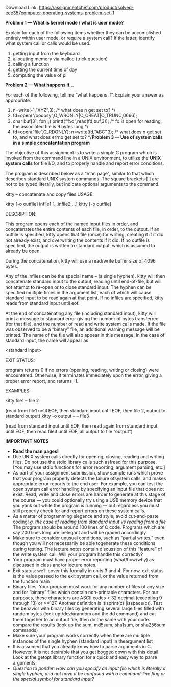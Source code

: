 Download Link: https://assignmentchef.com/product/solved-ece357computer-operating-systems-problem-set-1
<br>



<strong>Problem 1 — What is kernel mode / what is user mode?</strong>

Explain for each of the following items whether they can be accomplished entirely within user mode, or require a system call? If the latter, identify what system call or calls would be used.

<ol>

 <li>getting input from the keyboard</li>

 <li>allocating memory via malloc (trick question)</li>

 <li>calling a function</li>

 <li>getting the current time of day</li>

 <li>computing the value of pi</li>

</ol>

<strong>Problem 2 — What happens if…</strong>

For each of the following, tell me “what happens if”. Explain your answer as appropriate.

<ol>

 <li>n=write(-1,”XYZ”,3); /* what does n get set to? */</li>

 <li>fd=open(“/ooopsy”,O_WRONLY|O_CREAT|O_TRUNC,0666);</li>

 <li>char buf[3]; for(;;) printf(“%d”,read(fd,buf,3)); /* fd is open for reading, the associated file is 9 bytes long */</li>

 <li>fd=open(“file”,O_RDONLY); n=write(fd,”ABC”,3); /* what does n get set to, and what does errno get set to? */<strong>Problem 3 — Use of system calls in a simple concatentation program</strong></li>

</ol>

The objective of this assignment is to write a simple C program which is invoked from the command line in a UNIX environment, to utilize the <strong>UNIX system calls </strong>for file I/O, and to properly handle and report error conditions.

The program is described below as a “man page”, similar to that which describes standard UNIX system commands. The square brackets [ ] are not to be typed literally, but indicate optional arguments to the command.

kitty – concatenate and copy files USAGE:

kitty [-o outfile] infile1 […infile2….] kitty [-o outfile]

DESCRIPTION:

This program opens each of the named input files in order, and concatenates the entire contents of each file, in order, to the output. If an outfile is specified, kitty opens that file (once) for writing, creating it if it did not already exist, and overwriting the contents if it did. If no outfile is specified, the output is written to standard output, which is assumed to already be open.

During the concatenation, kitty will use a read/write buffer size of 4096 bytes.

Any of the infiles can be the special name – (a single hyphen). kitty will then concatenate standard input to the output, reading until end-of-file, but will not attempt to re-open or to close standard input. The hyphen can be specified multiple times in the argument list, each of which will cause standard input to be read again at that point. If no infiles are specified, kitty reads from standard input until eof.

At the end of concatenating any file (including standard input), kitty will print a message to standard error giving the number of bytes transferred (for that file), and the number of read and write system calls made. If the file was observed to be a “binary” file, an additional warning message will be printed. The name of the file will also appear in this message. In the case of standard input, the name will appear as

&lt;standard input&gt;

EXIT STATUS:

program returns 0 if no errors (opening, reading, writing or closing) were encountered. Otherwise, it terminates immediately upon the error, giving a proper error report, and returns -1.

EXAMPLES:

kitty file1 – file 2

(read from file1 until EOF, then standard input until EOF, then file 2, output to standard output) kitty -o output – – file3

(read from standard input until EOF, then read again from standard input until EOF, then read file3 until EOF, all output to file “output”)

<strong>IMPORTANT NOTES</strong>

<ul>

 <li><strong>Read the man pages!</strong></li>

 <li>Use UNIX system calls directly for opening, closing, reading and writing files. Do not use the stdio library calls such asfread for this purpose. [You may use stdio functions for error reporting, argument parsing, etc.]</li>

 <li>As part of your assignment submission, show sample runs which prove that your program properly detects the failure ofsystem calls, and makes appropriate error reports to the end user. For example, you can test the open system call error handling by specifying an input file that does not exist. Read, write and close errors are harder to generate at this stage of the course — you could optionally try using a USB memory device that you yank out while the program is running — but regardless you must still properly check for and report errors on these system calls.</li>

 <li>As a matter of programming elegance and style, avoid cut-and-paste coding! <em>g. the case of reading from standard input vs reading from a file </em>The program should be around 100 lines of C code. Programs which are say 200 lines long are inelegant and will be graded accordingly.</li>

 <li>Make sure to consider unusual conditions, such as “partial writes,” even though you will not necessarily be able togenerate these conditions during testing. The lecture notes contain discussion of this “feature” of the write system call. Will your program handle this correctly?</li>

 <li>Your program must have proper error reporting (what/how/why) as discussed in class and/or lecture notes.</li>

 <li>Exit status: we’ll cover this formally in units 3 and 4. For now, exit status is the value passed to the exit system call, or the value returned from the function main</li>

 <li>Binary files: Your program must work for any number of files of any size and for “binary” files which contain non-printable characters. For our purposes, these characters are ASCII codes &lt; 32 decimal (excepting 9 through 13) or &gt;=127. Another definition is !(isprint(c)||isspace(c)). Test the behavior with binary files by generating several large files filled with random bytes (look up /dev/urandom and the dd command) and cat them together to an output file, then do the same with your code. compare the results (look up the sum, md5sum, sha1sum, or sha256sum commands)</li>

 <li>Make sure your program works correctly when there are multiple instances of the single hyphen (standard input) in theargument list</li>

 <li>It is assumed that you already know how to parse arguments in C. However, it is not desirable that you get bogged down with this detail. Look at the getopt library function for a quick and easy way to parse arguments.</li>

 <li><em>Question to ponder: How can you specify an input file which is literally a single hyphen, and not have it be confused with a command-line flag or the special symbol for standard input?</em></li>

</ul>